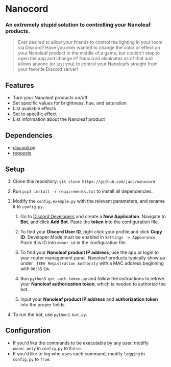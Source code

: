 # Nanocord

### An extremely stupid solution to controlling your Nanoleaf products.

> Ever desired to allow your friends to control the lighting in your room via Discord? Have you ever wanted to change the color or effect on your Nanoleaf product in the middle of a game, but couldn't stop to open the app and change it? Nanocord eliminates all of that and allows anyone (or just you) to control your Nanoleafs straight from your favorite Discord server!

## Features

- Turn your Nanoleaf products on/off
- Set specific values for brightness, hue, and saturation
- List available effects
- Set to specific effect
- List information about the Nanoleaf product

## Dependencies

- [discord.py](https://github.com/Rapptz/discord.py)
- [requests](https://pypi.org/project/requests/)

## Setup

1. Clone this repository: `git clone https://github.com/jacc/nanocord`

2. Run `pip3 install -r requirements.txt` to install all dependencies.

3. Modify the `config.example.py` with the relevant parameters, and rename it to `config.py`.

    1. Go to [Discord Developers](https://discord.com/developers) and create a **New Application**. Navigate to **Bot**, and click **Add Bot**. Paste the **token** into the configuration file.

    2. To find your **Discord User ID**, right click your profile and click **Copy ID**. Developer Mode must be enabled in `Settings -> Appearance`. Paste this ID into `owner_id` in the configuration file.

    3. To find your **Nanoleaf product IP address**, use the app or login to your router management panel. Nanoleaf products typically show up under ` IEEE Registration Authority` with a MAC address beginning with `00:55:DA`.
    
    4. Run `python3 get_auth_token.py` and follow the instructions to retrive your **Nanoleaf authorization token**, which is needed to authorize the bot.
    
    5. Input your **Nanoleaf product IP address** and **authorization token** into the proper fields.

4. To run the bot, use `python3 bot.py`.

## Configuration

- If you'd like the commands to be executable by any user, modify `owner_only` in `config.py` to `False`.
- If you'd like to log who uses each command, modify `logging` in `config.py` to `True`.
